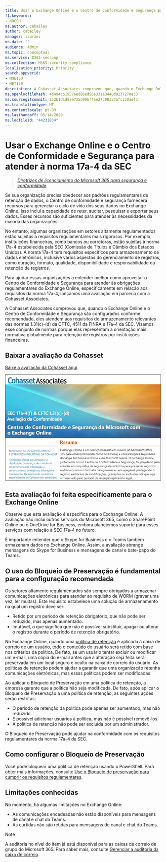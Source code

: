 ```yaml
---
title: Usar o Exchange Online e o Centro de Conformidade e Segurança para atender à norma 17a-4 da SEC
f1.keywords:
- NOCSH
ms.author: cabailey
author: cabailey
manager: laurawi
ms.date: ''
audience: Admin
ms.topic: conceptual
ms.service: O365-seccomp
ms.collection: M365-security-compliance
localization_priority: Priority
search.appverid:
- MOE150
- MET150
description: A Cohasset Associates comprovou que, quando o Exchange Online e o Centro de Conformidade e Segurança são configurados conforme recomendado, eles atendem aos requisitos de armazenamento relevantes das normas 1.31(c)-(d) da CFTC, 4511 da FINRA e 17a-4 da SEC. A avaliação está disponível para baixar.
ms.openlocfilehash: 4d494c519576ed86ed56a331a3440d9237270e33
ms.sourcegitcommit: 252b1d1d8ae735b99bf46e27c08353afc330aef3
ms.translationtype: HT
ms.contentlocale: pt-BR
ms.lasthandoff: 05/14/2020
ms.locfileid: "44231834"
---
```

# <a name="use-exchange-online-and-the-security--compliance-center-to-comply-with-sec-rule-17a-4"></a>Usar o Exchange Online e o Centro de Conformidade e Segurança para atender à norma 17a-4 da SEC

>*[Diretrizes de licenciamento do Microsoft 365 para segurança e conformidade](https://aka.ms/ComplianceSD).*

Se sua organização precisa obedecer aos padrões regulamentares de retenção de dados, o Centro de conformidade e segurança fornecerá recursos para gerenciar o ciclo de vida dos seus dados no Exchange Online. Isso inclui a capacidade de reter, auditar, pesquisar e exportar seus dados. Esses recursos são suficientes para atender às necessidades da maioria das organizações.

No entanto, algumas organizações em setores altamente regulamentados estão sujeitas a requisitos regulamentares mais rigorosos. Por exemplo, instituições financeiras, como bancos ou corretoras, estão sujeitas à norma 17a-4 estabelecida pela SEC (Comissão de Títulos e Câmbio dos Estados Unidos). A norma 17a-4 tem requisitos específicos para armazenamento de dados eletrônicos, inclusive vários aspectos do gerenciamento de registros, como duração, formato, qualidade, disponibilidade e responsabilidade da retenção de registros.

Para ajudar essas organizações a entender melhor como aproveitar o Centro de Conformidade e Segurança para atender às obrigações regulamentares do Exchange Online, especificamente em relação aos requisitos da norma 17a-4, lançamos uma avaliação em parceria com a Cohasset Associates.

A Cohasset Associates comprovou que, quando o Exchange Online e o Centro de Conformidade e Segurança são configurados conforme recomendado, eles atendem aos requisitos de armazenamento relevantes das normas 1.31(c)-(d) da CFTC, 4511 da FINRA e 17a-4 da SEC. Visamos esse conjunto de normas porque elas representam a orientação mais normativa globalmente para retenção de registros por instituições financeiras.

## <a name="download-the-cohasset-assessment"></a>Baixar a avaliação da Cohasset

[Baixe a avaliação da Cohasset aqui](https://servicetrust.microsoft.com/ViewPage/TrustDocuments?command=Download&downloadType=Document&downloadId=9fa8349d-a0c9-47d9-93ad-472aa0fa44ec&docTab=6d000410-c9e9-11e7-9a91-892aae8839ad_FAQ_and_White_Papers).

![Página de título da avaliação baixável da Cohasset Associates](../media/cohasset-associates-assessment.png)

## <a name="this-assessment-is-specific-to-exchange-online"></a>Esta avaliação foi feita especificamente para o Exchange Online

Observe que esta avaliação é específica para o Exchange Online. A avaliação não inclui outros serviços do Microsoft 365, como o SharePoint Online ou o OneDrive for Business, embora planejemos suporte para esses serviços com relação à SEC 17a-4 no futuro.

É importante entender que o Skype for Business e o Teams também armazenam dados no Exchange Online. Assim, a avaliação abrange mensagens do Skype for Business e mensagens de canal e bate-papo do Teams.

## <a name="using-preservation-lock-is-key-to-the-recommended-configuration"></a>O uso do Bloqueio de Preservação é fundamental para a configuração recomendada

Os setores altamente regulamentados são sempre obrigados a armazenar comunicações eletrônicas para atender ao requisito de WORM (gravar uma vez, ler muitas). Este requisito estabelece uma solução de armazenamento na qual um registro deve ser:

- Retido por um período de retenção obrigatório, que não pode ser reduzido, mas apenas aumentado.
- Imutável, o que significa que não é possível substituir, apagar ou alterar o registro durante o período de retenção obrigatório.

No Exchange Online, quando uma [política de retenção](retention-policies.md) é aplicada à caixa de correio de um usuário, todo o conteúdo do usuário será retido com base nos critérios da política. De fato, se um usuário tentar excluir ou modificar um e-mail, uma cópia do e-mail antes que a alteração seja feita será preservada em um local seguro e oculto na caixa de correio do usuário. As políticas de retenção podem ajudar a garantir que uma organização retenha comunicações eletrônicas, mas essas políticas podem ser modificadas.

Ao aplicar o Bloqueio de Preservação em uma política de retenção, a empresa garante que a política não seja modificada. De fato, após aplicar o Bloqueio de Preservação a uma política de retenção, as seguintes ações serão restritas:

- O período de retenção da política pode apenas ser aumentado, mas não reduzido.
- É possível adicionar usuários à política, mas não é possível removê-los.
- A política de retenção não pode ser excluída por um administrador.

O Bloqueio de Preservação pode ajudar na conformidade com os requisitos regulamentares da norma 17a-4 da SEC.

## <a name="how-to-set-up-preservation-lock"></a>Como configurar o Bloqueio de Preservação

Você pode bloquear uma política de retenção usando o PowerShell. Para obter mais informações, consulte [Use o Bloqueio de preservação para cumprir os requisitos regulamentares](retention-policies.md#use-preservation-lock-to-comply-with-regulatory-requirements).

## <a name="known-limitations"></a>Limitações conhecidas

No momento, há algumas limitações no Exchange Online:

- As comunicações encadeadas não estão disponíveis para mensagens de canal e chat do Teams.
- As curtidas não são retidas para mensagens de canal e chat do Teams.

> [!NOTE]
> A auditoria no nível do item já está disponível para as caixas de correio de grupo do Microsoft 365. Para saber mais, consulte [Gerenciar a auditoria da caixa de correio](enable-mailbox-auditing.md).

